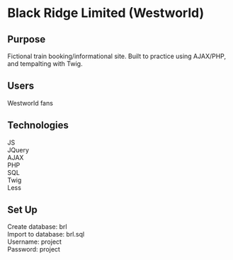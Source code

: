 # Black Ridge Limited (Westworld)

##  Purpose
Fictional train booking/informational site. Built to practice using AJAX/PHP, and tempalting with Twig. 

## Users
Westworld fans

## Technologies
JS  
JQuery  
AJAX  
PHP  
SQL  
Twig  
Less  

## Set Up
Create database: brl  
Import  to database: brl.sql  
Username: project  
Password: project  
